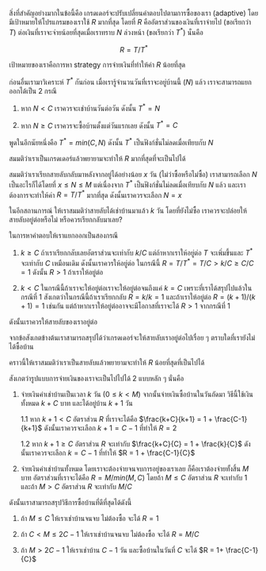 สิ่งที่สำคัญอย่างมากในข้อนี้คือ เกรดเดอร์จะปรับเปลี่ยนคำตอบไปตามการซื้อของเรา (adaptive) โดยมีเป้าหมายให้โปรแกรมของเราใช้ $R$ มากที่สุด โดยที่ $R$ คืออัตราส่วนของเงินที่เราจ่ายไป (ขอเรียกว่า $T$) ต่อเงินที่เราจะจ่ายน้อยที่สุดเมื่อเราทราบ $N$ ล่วงหน้า (ขอเรียกว่า $T^*$) นั่นคือ

$$R = {T}/{T^*}$$

เป้าหมายของเราคือการหา strategy การจ่ายเงินที่ทำให้ค่า $R$ น้อยที่สุด

ก่อนอื่นเรามาวิเคราะห์ $T^*$ กันก่อน เมื่อเรารู้จำนวนวันที่เราจะอยู่บ้านนี้ ($N$) แล้ว เราจะสามารถแยกออกได้เป็น 2 กรณี

1. หาก $N < C$ เราควรจะเช่าบ้านวันต่อวัน ดังนั้น $T^* = N$

2. หาก $N \geq C$ เราควรจะซื้อบ้านตั้งแต่วันแรกเลย ดังนั้น $T^* = C$

พูดในอีกนัยหนึ่งคือ $T^* = min(C, N)$ ดังนั้น $T^*$ เป็นฟังก์ชั่นไม่ลดเมื่อเทียบกับ $N$

สมมติว่าเราเป็นเกรดเดอร์แล้วพยายามจะทำให้ $R$ มากที่สุดที่จะเป็นไปได้

สมมติว่าเราเรียกสายลับกลับมาหลังจากอยู่ได้อย่างน้อย $x$ วัน (ไม่ว่าซื้อหรือไม่ซื้อ) เราสามารถเลือก $N$ เป็นอะไรก็ได้โดยที่ $x \leq N \leq M$ แต่เนื่องจาก $T^*$ เป็นฟังก์ชั่นไม่ลดเมื่อเทียบกับ $N$ แล้ว และเราต้องการจะทำให้ค่า $R = T/T^*$ มากที่สุด ดังนั้นเราควรจะเลือก $N = x$ 

ในอีกสถานการณ์ ให้เราสมมติว่าสายลับได้เช่าบ้านมาแล้ว $k$ วัน โดยที่ยังไม่ซื้อ เราควรจะปล่อยให้สายลับอยู่ต่อหรือไม่ หรือควรเรียกกลับมาเลย?

ในการหาคำตอบให้เราแยกออกเป็นสองกรณี 

1. $k \geq C$ ถ้าเราเรียกกลับเลยอัตราส่วนจะเท่ากับ $k/C$ แต่ถ้าหากเราให้อยู่ต่อ $T$​ จะเพิ่มขึ้นและ $T^*$ จะเท่ากับ $C$ เหมือนเดิม ดังนั้นเราควรให้อยู่ต่อ ในกรณีนี้ $R = T/T^* = T/C > k/C \geq C/C = 1$ ดังนั้น $R> 1$ ถ้าเราให้อยู่ต่อ

2. $k < C$ ในกรณีนี้ถ้าเราจะให้อยู่ต่อเราจะให้อยู่ต่อจนถึงแค่ $k = C$ เพราะที่เราได้สรุปไปแล้วในกรณีที่ 1 สังเกตว่าในกรณีนี้ถ้าเราเรียกกลับ $R = k/k = 1$ และถ้าเราให้อยู่ต่อ $R = (k+1)/(k+1) = 1$ เช่นกัน แต่ถ้าหากเราให้อยู่ต่ออาจจะมีโอกาสที่เราจะได้ $R> 1$ จากกรณีที่ 1

ดังนั้นเราควรให้สายลับของเราอยู่ต่อ 

จากข้อสังเกตข้างต้นเราสามารถสรุปได้ว่าเกรดเดอร์จะให้สายลับเราอยู่ต่อไปเรื่อย ๆ ตราบใดที่เรายังไม่ได้ซื้อบ้าน

คราวนี้ให้เราสมมติว่าเราเป็นสายลับแล้วพยายามจะทำให้ $R$ น้อยที่สุดที่เป็นไปได้

สังเกตว่ารูปแบบการจ่ายเงินของเราจะเป็นไปไปได้ 2 แบบหลัก ๆ นั่นคือ

1. จ่ายเงินค่าเช่าบ้านเป็นเวลา $k$ วัน ($0 \leq k < M$) จากนั้นจ่ายเงินซื้อบ้านในวันถัดมา วิธีนี้ใช้เงินทั้งหมด  $k + C$ บาท และได้อยู่บ้าน $k+1$ วัน

    1.1 หาก $k+1 < C$ อัตราส่วน $R$ ที่เราจะได้คือ $\frac{k+C}{k+1} = 1 + \frac{C-1}{k+1}$ ดังนั้นเราควรจะเลือก $k+1 = C-1$ ที่ทำให้ $R = 2$
    
    1.2 หาก $k+1 \geq C$ อัตราส่วน $R$ จะเท่ากับ $\frac{k+C}{C} = 1 + \frac{k}{C}$ ดังนั้นเราควรจะเลือก $k = C-1$ ที่ทำให้ $R = 1 + \frac{C-1}{C}$ 

2. จ่ายเงินค่าเช่าบ้านทั้งหมด โดยเราจะต้องจ่ายจนจบการอยู่ของเราเลย ก็คือเราต้องจ่ายทั้งสิ้น $M$ บาท อัตราส่วนที่เราจะได้คือ $R = M/min(M, C)$ โดยถ้า $M \leq C$ อัตราส่วน $R$ จะเท่ากับ $1$ และถ้า $M > C$ อัตราส่วน $R$ จะเท่ากับ $M/C$

ดังนั้นเราสามารถสรุปวิธีการซื้อบ้านที่ดีที่สุดได้ดังนี้

1. ถ้า $M \leq C$ ให้เราเช่าบ้านจนจบ ไม่ต้องซื้อ จะได้ $R = 1$

2. ถ้า $C < M \leq 2C-1$ ให้เราเช่าบ้านจนจบ ไม่ต้องซื้อ จะได้ $R = M/C$

3. ถ้า $M > 2C-1$ ให้เราเช่าบ้าน $C-1$ วัน และซื้อบ้านในวันที่ $C$ จะได้ $R = 1+ \frac{C-1}{C}$
